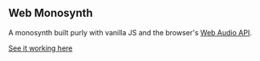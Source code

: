 ## Web Monosynth
A monosynth built purly with vanilla JS and the browser's [Web Audio API](https://developer.mozilla.org/en-US/docs/Web/API/Web_Audio_API).

[See it working here](https://codepen.io/BrandonMathis/pen/oNrBQjL)
